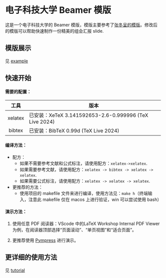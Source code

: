 # 电子科技大学 Beamer 模版

这是一个电子科技大学的 Beamer 模版，模版主要参考了[张冬呈的模版](https://www.overleaf.com/latex/templates/uestc-beamer-theme/ybqzdsgvrfdq)。修改后的模版可以帮助快速制作一份精美的组会汇报 slide.

## 模版展示

见 [example](main.pdf)

## 快速开始

#### 需要的配置：
|   工具  | 版本                                                   |
|:-------:|-------------------------------------------------------|
| xelatex | 已安装：XeTeX 3.141592653-2.6-0.999996 (TeX Live 2024) |
|  bibtex | 已安装：BibTeX 0.99d (TeX Live 2024)                   |

#### 编译方法：
- 配方：
    - 如果不需要参考文献和公式标注，请使用配方：`xelatex->xelatex`.
    - 如果需要参考文献，请使用配方：`xelatex -> bibtex -> xelatex -> xelatex`.
    - 如果需要公式标注，请使用配方：`xelatex -> xelatex -> xelatex`.
- 更推荐的方法：
    - 使用项目的 makefile 文件来进行编译，使用方法见：`make h`（终端输入，注意此 makefile 仅在 macos 上进行验证，win 可以尝试使用 bash）

#### 演示方法：

1. 使用任意 PDF 阅读器：VScode 中的LaTeX Workshop Internal PDF Viewer 为例，在阅读器顶部选择“页面滚动”、“单页视图”和“适合页面”。

2. 更推荐使用 [Pympress](https://github.com/Cimbali/pympress) 进行演示。

## 更详细的使用方法

见 [tutorial](tutorial.md)